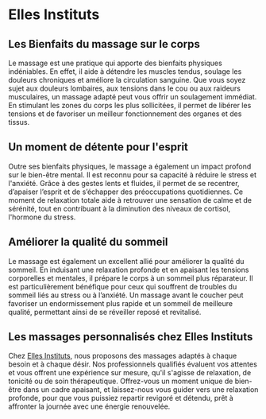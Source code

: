 # Elles Instituts

<h2>Les Bienfaits du massage sur le corps</h2>

Le massage est une pratique qui apporte des bienfaits physiques indéniables. En effet, il aide à détendre les muscles tendus, soulage les douleurs chroniques et améliore la circulation sanguine. Que vous soyez sujet aux douleurs lombaires, aux tensions dans le cou ou aux raideurs musculaires, un massage adapté peut vous offrir un soulagement immédiat. En stimulant les zones du corps les plus sollicitées, il permet de libérer les tensions et de favoriser un meilleur fonctionnement des organes et des tissus.

<h2>Un moment de détente pour l'esprit</h2>

Outre ses bienfaits physiques, le massage a également un impact profond sur le bien-être mental. Il est reconnu pour sa capacité à réduire le stress et l'anxiété. Grâce à des gestes lents et fluides, il permet de se recentrer, d’apaiser l’esprit et de s’échapper des préoccupations quotidiennes. Ce moment de relaxation totale aide à retrouver une sensation de calme et de sérénité, tout en contribuant à la diminution des niveaux de cortisol, l'hormone du stress.

<h2>Améliorer la qualité du sommeil</h2>

Le massage est également un excellent allié pour améliorer la qualité du sommeil. En induisant une relaxation profonde et en apaisant les tensions corporelles et mentales, il prépare le corps à un sommeil plus réparateur. Il est particulièrement bénéfique pour ceux qui souffrent de troubles du sommeil liés au stress ou à l’anxiété. Un massage avant le coucher peut favoriser un endormissement plus rapide et un sommeil de meilleure qualité, permettant ainsi de se réveiller reposé et revitalisé.

<h2>Les massages personnalisés chez Elles Instituts</h2>

Chez <a href="https://elles-instituts.fr/">Elles Instituts</a>, nous proposons des massages adaptés à chaque besoin et à chaque désir. Nos professionnels qualifiés évaluent vos attentes et vous offrent une expérience sur mesure, qu'il s'agisse de relaxation, de tonicité ou de soin thérapeutique. Offrez-vous un moment unique de bien-être dans un cadre apaisant, et laissez-nous vous guider vers une relaxation profonde, pour que vous puissiez repartir revigoré et détendu, prêt à affronter la journée avec une énergie renouvelée.






